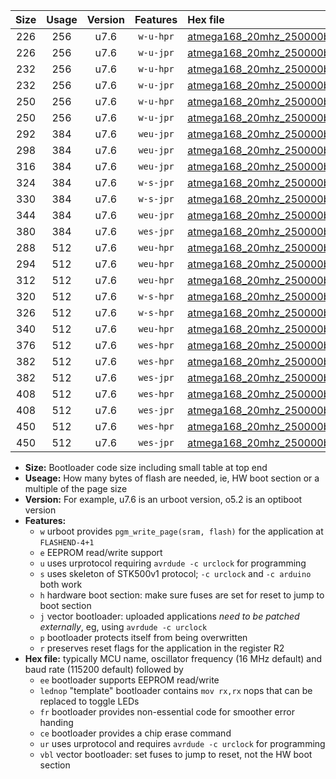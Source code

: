 |Size|Usage|Version|Features|Hex file|
|:-:|:-:|:-:|:-:|:--|
|226|256|u7.6|`w-u-hpr`|[atmega168_20mhz_250000bps_ur.hex](https://raw.githubusercontent.com/stefanrueger/urboot/main/atmega168_20mhz_250000bps_ur.hex)|
|226|256|u7.6|`w-u-jpr`|[atmega168_20mhz_250000bps_ur_vbl.hex](https://raw.githubusercontent.com/stefanrueger/urboot/main/atmega168_20mhz_250000bps_ur_vbl.hex)|
|232|256|u7.6|`w-u-hpr`|[atmega168_20mhz_250000bps_lednop_ur.hex](https://raw.githubusercontent.com/stefanrueger/urboot/main/atmega168_20mhz_250000bps_lednop_ur.hex)|
|232|256|u7.6|`w-u-jpr`|[atmega168_20mhz_250000bps_lednop_ur_vbl.hex](https://raw.githubusercontent.com/stefanrueger/urboot/main/atmega168_20mhz_250000bps_lednop_ur_vbl.hex)|
|250|256|u7.6|`w-u-hpr`|[atmega168_20mhz_250000bps_lednop_fr_ur.hex](https://raw.githubusercontent.com/stefanrueger/urboot/main/atmega168_20mhz_250000bps_lednop_fr_ur.hex)|
|250|256|u7.6|`w-u-jpr`|[atmega168_20mhz_250000bps_lednop_fr_ur_vbl.hex](https://raw.githubusercontent.com/stefanrueger/urboot/main/atmega168_20mhz_250000bps_lednop_fr_ur_vbl.hex)|
|292|384|u7.6|`weu-jpr`|[atmega168_20mhz_250000bps_ee_ur_vbl.hex](https://raw.githubusercontent.com/stefanrueger/urboot/main/atmega168_20mhz_250000bps_ee_ur_vbl.hex)|
|298|384|u7.6|`weu-jpr`|[atmega168_20mhz_250000bps_ee_lednop_ur_vbl.hex](https://raw.githubusercontent.com/stefanrueger/urboot/main/atmega168_20mhz_250000bps_ee_lednop_ur_vbl.hex)|
|316|384|u7.6|`weu-jpr`|[atmega168_20mhz_250000bps_ee_lednop_fr_ur_vbl.hex](https://raw.githubusercontent.com/stefanrueger/urboot/main/atmega168_20mhz_250000bps_ee_lednop_fr_ur_vbl.hex)|
|324|384|u7.6|`w-s-jpr`|[atmega168_20mhz_250000bps_vbl.hex](https://raw.githubusercontent.com/stefanrueger/urboot/main/atmega168_20mhz_250000bps_vbl.hex)|
|330|384|u7.6|`w-s-jpr`|[atmega168_20mhz_250000bps_lednop_vbl.hex](https://raw.githubusercontent.com/stefanrueger/urboot/main/atmega168_20mhz_250000bps_lednop_vbl.hex)|
|344|384|u7.6|`weu-jpr`|[atmega168_20mhz_250000bps_ee_lednop_fr_ce_ur_vbl.hex](https://raw.githubusercontent.com/stefanrueger/urboot/main/atmega168_20mhz_250000bps_ee_lednop_fr_ce_ur_vbl.hex)|
|380|384|u7.6|`wes-jpr`|[atmega168_20mhz_250000bps_ee_vbl.hex](https://raw.githubusercontent.com/stefanrueger/urboot/main/atmega168_20mhz_250000bps_ee_vbl.hex)|
|288|512|u7.6|`weu-hpr`|[atmega168_20mhz_250000bps_ee_ur.hex](https://raw.githubusercontent.com/stefanrueger/urboot/main/atmega168_20mhz_250000bps_ee_ur.hex)|
|294|512|u7.6|`weu-hpr`|[atmega168_20mhz_250000bps_ee_lednop_ur.hex](https://raw.githubusercontent.com/stefanrueger/urboot/main/atmega168_20mhz_250000bps_ee_lednop_ur.hex)|
|312|512|u7.6|`weu-hpr`|[atmega168_20mhz_250000bps_ee_lednop_fr_ur.hex](https://raw.githubusercontent.com/stefanrueger/urboot/main/atmega168_20mhz_250000bps_ee_lednop_fr_ur.hex)|
|320|512|u7.6|`w-s-hpr`|[atmega168_20mhz_250000bps.hex](https://raw.githubusercontent.com/stefanrueger/urboot/main/atmega168_20mhz_250000bps.hex)|
|326|512|u7.6|`w-s-hpr`|[atmega168_20mhz_250000bps_lednop.hex](https://raw.githubusercontent.com/stefanrueger/urboot/main/atmega168_20mhz_250000bps_lednop.hex)|
|340|512|u7.6|`weu-hpr`|[atmega168_20mhz_250000bps_ee_lednop_fr_ce_ur.hex](https://raw.githubusercontent.com/stefanrueger/urboot/main/atmega168_20mhz_250000bps_ee_lednop_fr_ce_ur.hex)|
|376|512|u7.6|`wes-hpr`|[atmega168_20mhz_250000bps_ee.hex](https://raw.githubusercontent.com/stefanrueger/urboot/main/atmega168_20mhz_250000bps_ee.hex)|
|382|512|u7.6|`wes-hpr`|[atmega168_20mhz_250000bps_ee_lednop.hex](https://raw.githubusercontent.com/stefanrueger/urboot/main/atmega168_20mhz_250000bps_ee_lednop.hex)|
|382|512|u7.6|`wes-jpr`|[atmega168_20mhz_250000bps_ee_lednop_vbl.hex](https://raw.githubusercontent.com/stefanrueger/urboot/main/atmega168_20mhz_250000bps_ee_lednop_vbl.hex)|
|408|512|u7.6|`wes-hpr`|[atmega168_20mhz_250000bps_ee_lednop_fr.hex](https://raw.githubusercontent.com/stefanrueger/urboot/main/atmega168_20mhz_250000bps_ee_lednop_fr.hex)|
|408|512|u7.6|`wes-jpr`|[atmega168_20mhz_250000bps_ee_lednop_fr_vbl.hex](https://raw.githubusercontent.com/stefanrueger/urboot/main/atmega168_20mhz_250000bps_ee_lednop_fr_vbl.hex)|
|450|512|u7.6|`wes-hpr`|[atmega168_20mhz_250000bps_ee_lednop_fr_ce.hex](https://raw.githubusercontent.com/stefanrueger/urboot/main/atmega168_20mhz_250000bps_ee_lednop_fr_ce.hex)|
|450|512|u7.6|`wes-jpr`|[atmega168_20mhz_250000bps_ee_lednop_fr_ce_vbl.hex](https://raw.githubusercontent.com/stefanrueger/urboot/main/atmega168_20mhz_250000bps_ee_lednop_fr_ce_vbl.hex)|

- **Size:** Bootloader code size including small table at top end
- **Useage:** How many bytes of flash are needed, ie, HW boot section or a multiple of the page size
- **Version:** For example, u7.6 is an urboot version, o5.2 is an optiboot version
- **Features:**
  + `w` urboot provides `pgm_write_page(sram, flash)` for the application at `FLASHEND-4+1`
  + `e` EEPROM read/write support
  + `u` uses urprotocol requiring `avrdude -c urclock` for programming
  + `s` uses skeleton of STK500v1 protocol; `-c urclock` and `-c arduino` both work
  + `h` hardware boot section: make sure fuses are set for reset to jump to boot section
  + `j` vector bootloader: uploaded applications *need to be patched externally*, eg, using `avrdude -c urclock`
  + `p` bootloader protects itself from being overwritten
  + `r` preserves reset flags for the application in the register R2
- **Hex file:** typically MCU name, oscillator frequency (16 MHz default) and baud rate (115200 default) followed by
  + `ee` bootloader supports EEPROM read/write
  + `lednop` "template" bootloader contains `mov rx,rx` nops that can be replaced to toggle LEDs
  + `fr` bootloader provides non-essential code for smoother error handing
  + `ce` bootloader provides a chip erase command
  + `ur` uses urprotocol and requires `avrdude -c urclock` for programming
  + `vbl` vector bootloader: set fuses to jump to reset, not the HW boot section
